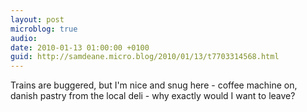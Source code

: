```yaml
---
layout: post
microblog: true
audio: 
date: 2010-01-13 01:00:00 +0100
guid: http://samdeane.micro.blog/2010/01/13/t7703314568.html
---
```

Trains are buggered, but I'm nice and snug here - coffee machine on, danish pastry from the local deli - why exactly would I want to leave?
